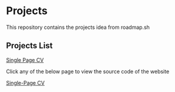 <h1>Projects</h1>
<p>This repository contains the projects idea from roadmap.sh</p>
<h2>Projects List</h2>
<a href= "https://roadmap.sh/projects/single-page-cv">Single Page CV</a>
<br>
<p>Click any of the below page to view the source code of the website</p>
<a href = "https://prana-w.github.io/roadmap.sh-projects/Frontend%20Projects/01-single-page-cv/Pranaw-Kumar.html">Single-Page CV</a>



